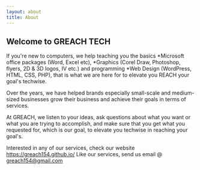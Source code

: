 ```yaml
---
layout: about
title: About
---
```


## Welcome to GREACH TECH

If you're new to computers, we help teaching you the basics *Microsoft office packages (Word, Excel etc), *Graphics (Corel Draw, Photoshop, flyers, 2D & 3D logos, IV etc.) and programming *Web Design (WordPress, HTML, CSS, PHP), that is what we are here for to elevate you REACH your goal's techwise.

Over the years, we have helped brands especially small-scale and medium-sized businesses grow their business and achieve their goals in terms of services.

 At GREACH, we listen to your ideas, ask questions about what you want or what you are trying to accomplish, and make sure that you get what you requested for, which is our goal, to elevate you techwise in reaching your goal's.
 
 Interested in any of our services, check our website <https://greach154.github.io/> Like our services, send us email @ <greach154@gmail.com>
